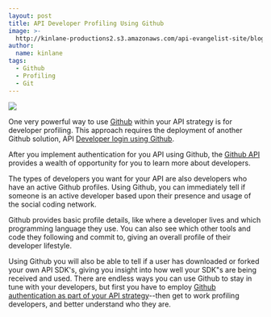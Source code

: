 ```yaml
---
layout: post
title: API Developer Profiling Using Github
image: >-
  http://kinlane-productions2.s3.amazonaws.com/api-evangelist-site/blog/github-logo-basic.png
author:
  name: kinlane
tags:
  - Github
  - Profiling
  - Git
---
```

[![](https://s3.amazonaws.com/kinlane-productions2/api-evangelist/github/github-logo.png)](https://github.com/ "Github")

One very powerful way to use [Github](https://github.com/ "Github") within your API strategy is for developer profiling. This approach requires the deployment of another Github solution, API [Developer login using Github](/2012/10/29/api-developer-login-using-github/ "Developer login using Github").

After you implement authentication for you API using Github, the [Github API](https://www.singly.com/docs/github) provides a wealth of opportunity for you to learn more about developers.

The types of developers you want for your API are also developers who have an active Github profiles. Using Github, you can immediately tell if someone is an active developer based upon their presence and usage of the social coding network.

Github provides basic profile details, like where a developer lives and which programming language they use. You can also see which other tools and code they following and commit to, giving an overall profile of their developer lifestyle.

Using Github you will also be able to tell if a user has downloaded or forked your own API SDK's, giving you insight into how well your SDK"s are being received and used. There are endless ways you can use Github to stay in tune with your developers, but first you have to employ [Github authentication as part of your API strategy](http://apievangelist.com/2012/09/05/provide-api-developers-with-github-login-using-singly/ "Github authentication as part of your API strategy")\--then get to work profiling developers, and better understand who they are.